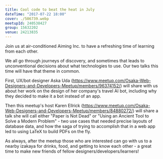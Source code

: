 ```yaml
---
title: Cool code to beat the heat in July
dateTime: "2017-07-22 18:00"
cover: ./506739.webp
meetupId: 240538427
group: 15632202
venue: 24213835
---
```


Join us at air-conditioned Aiming Inc. to have a refreshing time of learning from each other.

We all go through journeys of discovery, and sometimes that leads to unconventional decisions about what technologies to use. Our two talks this time will have that theme in common.

First, UX/bot designer Aska Uda (https://www.meetup.com/Osaka-Web-Designers-and-Developers-Meetup/members/96374152/) will share with us about her work on the design of her company's travel AI bot, including why they decided to make it a bot instead of an app.

Then this meetup's host Karen Ellrick (https://www.meetup.com/Osaka-Web-Designers-and-Developers-Meetup/members/84880272/) will share a talk she will call either "Paper is Not Dead" or "Using an Ancient Tool to Solve a Modern Problem" - two use cases that needed precise layouts of database data, and how the saga of trying to accomplish that in a web app led to using LaTeX to build PDFs on the fly.

As always, after the meetup those who are interested can go with us to a nearby izakaya for drinks, food, and getting to know each other - a great time to make new friends of fellow designers/developers/learners!
